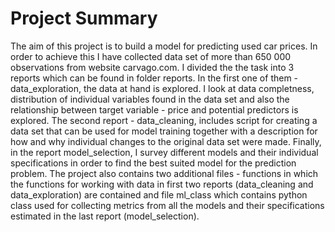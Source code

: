 # Project Summary

The aim of this project is to build a model for predicting used car prices. In order to achieve this I have collected data set of more than 650 000 observations from website carvago.com. I divided the the task into 3 reports which can be found in folder reports. In the first one of them - data_exploration, the data at hand is explored. I look at data completness, distribution of individual variables found in the data set and also the relationship between target variable - price and potential predictors is explored. The second report - data_cleaning, includes script  for creating a data set that can be used for model training together with a description for how and why individual changes to the original data set were made. Finally, in the report model_selection, I survey different models and their individual specifications in order to find the best suited model for the prediction problem. The project also contains two additional files - functions in which the functions for working with data in first two reports (data_cleaning and data_exploration) are contained and file ml_class which contains python class used for collecting metrics from all the models and their specifications estimated in the last report (model_selection).
